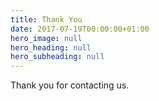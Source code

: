 ```yaml
---
title: Thank You
date: 2017-07-19T00:00:00+01:00
hero_image: null
hero_heading: null
hero_subheading: null
---
```

Thank you for contacting us.

